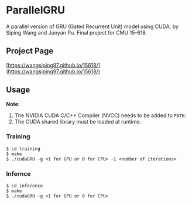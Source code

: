 # ParallelGRU
A parallel version of GRU (Gated Recurrent Unit) model using CUDA, by Siping Wang and Junyan Pu. Final project for CMU 15-618. 

## Project Page
[https://wangsiping97.github.io/15618/](https://wangsiping97.github.io/15618/)

## Usage

**Note:** 
1. The NVIDIA CUDA C/C++ Compiler (NVCC) needs to be added to `PATH`. 
2. The CUDA shared library must be loaded at runtime. 

### Training

```
$ cd training
$ make
$ ./cudaGRU -g <1 for GPU or 0 for CPU> -i <number of iterations>
```

### Infernce

```
$ cd inference
$ make
$ ./cudaGRU -g <1 for GPU or 0 for CPU>
```
